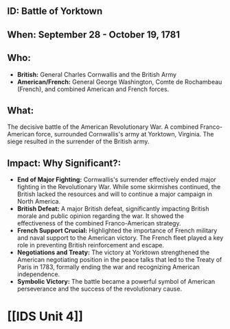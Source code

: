 ## ID: Battle of Yorktown

## When: September 28 - October 19, 1781

## Who:
* **British:** General Charles Cornwallis and the British Army
* **American/French:** General George Washington, Comte de Rochambeau (French), and combined American and French forces.

## What:
The decisive battle of the American Revolutionary War. A combined Franco-American force,  surrounded Cornwallis's army at Yorktown, Virginia.  The siege resulted in the surrender of the British army.

## Impact: Why Significant?:
* **End of Major Fighting:** Cornwallis's surrender effectively ended major fighting in the Revolutionary War.  While some skirmishes continued, the British lacked the resources and will to continue a major campaign in North America.
* **British Defeat:**  A major British defeat, significantly impacting British morale and public opinion regarding the war.  It showed the effectiveness of the combined Franco-American strategy.
* **French Support Crucial:**  Highlighted the importance of French military and naval support to the American victory.  The French fleet played a key role in preventing British reinforcement and escape.
* **Negotiations and Treaty:** The victory at Yorktown strengthened the American negotiating position in the peace talks that led to the Treaty of Paris in 1783, formally ending the war and recognizing American independence.
* **Symbolic Victory:** The battle became a powerful symbol of American perseverance and the success of the revolutionary cause.


# [[IDS Unit 4]]
